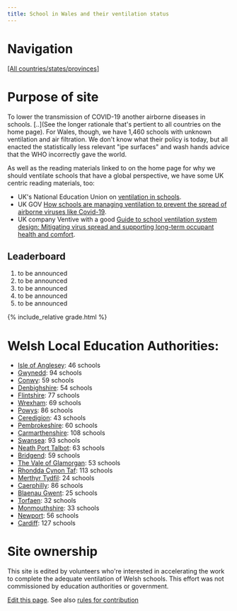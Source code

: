 ```yaml
---
title: School in Wales and their ventilation status
---
```


# Navigation

[[All countries/states/provinces]](..)

# Purpose of site

To lower the transmission of COVID-19 another airborne diseases in schools. [..](See the longer rationale that's pertient to all countries on the home page). For Wales, though, we have 1,460 schools with unknown ventilation and air filtration. We don't know what their policy is today, but all enacted the statistically less relevant "ipe surfaces" and wash hands advice that the WHO incorrectly gave the world.

As well as the reading materials linked to on the home page for why we should ventilate schools that have a global perspective, we have some UK centric reading materials, too:

* UK's National Education Union on [ventilation in schools](https://neu.org.uk/advice/health-and-safety/workplace-conditions/ventilation-schools-and-colleges).
* UK GOV [How schools are managing ventilation to prevent the spread of airborne viruses like Covid-19](https://educationhub.blog.gov.uk/2022/06/30/how-schools-are-managing-ventilation-to-prevent-the-spread-of-airborne-viruses-like-covid-19/).
* UK company Ventive with a good [Guide to school ventilation system design:
Mitigating virus spread and supporting long-term occupant health and comfort](https://ventive.co.uk/resources/ventilation-guide-for-schools-best-practice-in-a-post-covid-world/).

## Leaderboard

1. to be announced
2. to be announced
3. to be announced
4. to be announced
5. to be announced

{% include_relative grade.html %}

# Welsh Local Education Authorities:

- [Isle of Anglesey](Isle_of_Anglesey/): 46 schools
- [Gwynedd](Gwynedd/): 94 schools
- [Conwy](Conwy/): 59 schools
- [Denbighshire](Denbighshire/): 54 schools
- [Flintshire](Flintshire/): 77 schools
- [Wrexham](Wrexham/): 69 schools
- [Powys](Powys/): 86 schools
- [Ceredigion](Ceredigion/): 43 schools
- [Pembrokeshire](Pembrokeshire/): 60 schools
- [Carmarthenshire](Carmarthenshire/): 108 schools
- [Swansea](Swansea/): 93 schools
- [Neath Port Talbot](Neath_Port_Talbot/): 63 schools
- [Bridgend](Bridgend/): 59 schools
- [The Vale of Glamorgan](The_Vale_of_Glamorgan/): 53 schools
- [Rhondda Cynon Taf](Rhondda_Cynon_Taf/): 113 schools
- [Merthyr Tydfil](Merthyr_Tydfil/): 24 schools
- [Caerphilly](Caerphilly/): 86 schools
- [Blaenau Gwent](Blaenau_Gwent/): 25 schools
- [Torfaen](Torfaen/): 32 schools
- [Monmouthshire](Monmouthshire/): 33 schools
- [Newport](Newport/): 56 schools
- [Cardiff](Cardiff/): 127 schools


# Site ownership

This site is edited by volunteers who're interested in accelerating the work to complete the adequate ventilation of Welsh schools. This effort was not commissioned by education authorities or government.

[Edit this page](https://github.com/VentilationProject/Wales/edit/prif/index.md). See also [rules for contribution](./contribution_rules/)